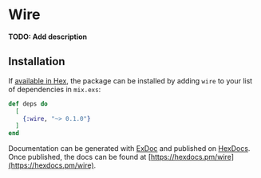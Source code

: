 # Wire

**TODO: Add description**

## Installation

If [available in Hex](https://hex.pm/docs/publish), the package can be installed
by adding `wire` to your list of dependencies in `mix.exs`:

```elixir
def deps do
  [
    {:wire, "~> 0.1.0"}
  ]
end
```

Documentation can be generated with [ExDoc](https://github.com/elixir-lang/ex_doc)
and published on [HexDocs](https://hexdocs.pm). Once published, the docs can
be found at [https://hexdocs.pm/wire](https://hexdocs.pm/wire).

